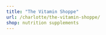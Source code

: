 ```yaml
---
title: "The Vitamin Shoppe"
url: /charlotte/the-vitamin-shoppe/
shop: nutrition supplements
---
```

